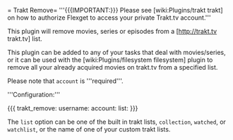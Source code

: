 = Trakt Remove=
'''{{{IMPORTANT:}}} Please see [wiki:Plugins/trakt trakt] on how to authorize Flexget to access your private Trakt.tv account.'''

This plugin will remove movies, series or episodes from a [http://trakt.tv trakt.tv] list.

This plugin can be added to any of your tasks that deal with movies/series, or it can be used with the [wiki:Plugins/filesystem filesystem] plugin to remove all your already acquired movies on trakt.tv from a specified list.

Please note that `account` is '''required'''.

'''Configuration:'''

{{{
trakt_remove:
  username: <trakt username>
  account: <flexget account name>
  list: <list name>
}}}

The `list` option can be one of the built in trakt lists, `collection`, `watched`, or `watchlist`, or the name of one of your custom trakt lists.
